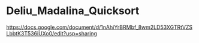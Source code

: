 # Deliu_Madalina_Quicksort
https://docs.google.com/document/d/1nAhiYrBRMbf_8wm2LD53XGTRtVZSLbbtK3T536iUXo0/edit?usp=sharing
